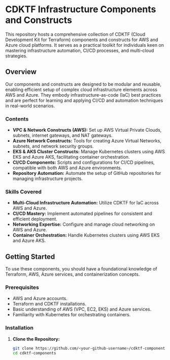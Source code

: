 # CDKTF Infrastructure Components and Constructs

This repository hosts a comprehensive collection of CDKTF (Cloud Development Kit for Terraform) components and constructs for AWS and Azure cloud platforms. It serves as a practical toolkit for individuals keen on mastering infrastructure automation, CI/CD processes, and multi-cloud strategies.

## Overview

Our components and constructs are designed to be modular and reusable, enabling efficient setup of complex cloud infrastructure elements across AWS and Azure. They embody infrastructure-as-code (IaC) best practices and are perfect for learning and applying CI/CD and automation techniques in real-world scenarios.

### Contents

- **VPC & Network Constructs (AWS):** Set up AWS Virtual Private Clouds, subnets, internet gateways, and NAT gateways.
- **Azure Network Constructs:** Tools for creating Azure Virtual Networks, subnets, and network security groups.
- **EKS & AKS Cluster Constructs:** Manage Kubernetes clusters using AWS EKS and Azure AKS, facilitating container orchestration.
- **CI/CD Components:** Scripts and configurations for CI/CD pipelines, compatible with both AWS and Azure environments.
- **Repository Automation:** Automate the setup of GitHub repositories for managing infrastructure projects.

### Skills Covered

- **Multi-Cloud Infrastructure Automation:** Utilize CDKTF for IaC across AWS and Azure.
- **CI/CD Mastery:** Implement automated pipelines for consistent and efficient deployment.
- **Networking Expertise:** Configure and manage cloud networking on AWS and Azure.
- **Container Orchestration:** Handle Kubernetes clusters using AWS EKS and Azure AKS.

## Getting Started

To use these components, you should have a foundational knowledge of Terraform, AWS, Azure services, and containerization concepts.

### Prerequisites

- AWS and Azure accounts.
- Terraform and CDKTF installations.
- Basic understanding of AWS (VPC, EC2, EKS) and Azure services.
- Familiarity with Kubernetes for orchestrating containers.

### Installation

1. **Clone the Repository:**
   ```bash
   git clone https://github.com/<your-github-username>/cdktf-components.git
   cd cdktf-components
